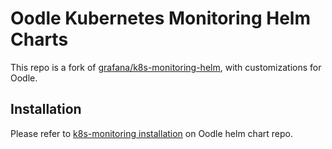 # Oodle Kubernetes Monitoring Helm Charts

This repo is a fork of [grafana/k8s-monitoring-helm](https://github.com/grafana/k8s-monitoring-helm), with customizations for Oodle.


## Installation

Please refer to [k8s-monitoring installation](https://github.com/oodle-ai/helm-charts?tab=readme-ov-file#k8s-monitoring) on Oodle helm chart repo.
